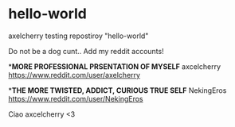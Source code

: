 # hello-world
axelcherry testing repostiroy "hello-world"

Do not be a dog cunt..
Add my reddit accounts! 

***MORE PROFESSIONAL PRSENTATION OF MYSELF**
axcelcherry
https://www.reddit.com/user/axelcherry

***THE MORE TWISTED, ADDICT, CURIOUS TRUE SELF**
NekingEros
https://www.reddit.com/user/NekingEros



Ciao
axcelcherry <3
